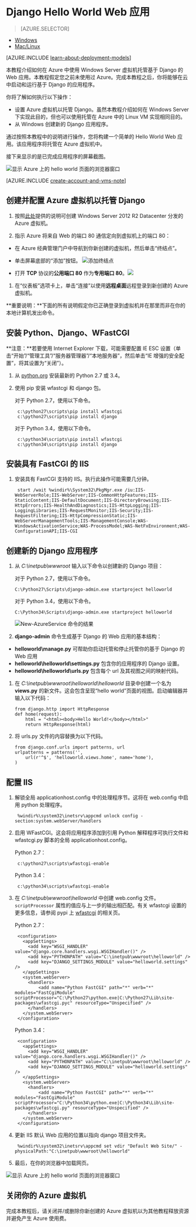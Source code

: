 <properties
	pageTitle="使用 Django 创建 Python Web 应用| Azure"
	description="本教程演示如何在 Azure 中使用 Windows Server 2012 R2 Datacenter 虚拟机托管基于 Django 的 Web 应用。"
	services="virtual-machines-windows"
	documentationCenter="python"
	authors="huguesv"
	manager="wpickett"
	editor=""/>


<tags 
	ms.service="virtual-machines-windows" 
	ms.date="08/04/2015" 
	wacn.date="01/21/2016"/>




# Django Hello World Web 应用

> [AZURE.SELECTOR]
- [Windows](/documentation/articles/virtual-machines-windows-classic-python-django-web-app/)
- [Mac/Linux](/documentation/articles/virtual-machines-linux-python-django-web-app/)

[AZURE.INCLUDE [learn-about-deployment-models](../includes/learn-about-deployment-models-classic-include.md)]
 
本教程介绍如何在 Azure 中使用 Windows Server 虚拟机托管基于 Django 的 Web 应用。本教程假定您之前未使用过 Azure。完成本教程之后，你将能够在云中启动和运行基于 Django 的应用程序。

你将了解如何执行以下操作：

* 设置 Azure 虚拟机以托管 Django。虽然本教程介绍如何在 Windows Server 下实现此目的，但也可以使用托管在 Azure 中的 Linux VM 实现相同目的。
* 从 Windows 创建新的 Django 应用程序。

通过按照本教程中的说明进行操作，您将构建一个简单的 Hello World Web 应用。该应用程序将托管在 Azure 虚拟机中。

接下来显示的是已完成应用程序的屏幕截图。

![显示 Azure 上的 hello world 页面的浏览器窗口][1]

[AZURE.INCLUDE [create-account-and-vms-note](../includes/create-account-and-vms-note.md)]

## 创建并配置 Azure 虚拟机以托管 Django

1. 按照[此处](/documentation/articles/virtual-machines-windows-classic-tutorial/)提供的说明可创建 Windows Server 2012 R2 Datacenter 分发的 Azure 虚拟机。

1. 指示 Azure 将来自 Web 的端口 80 通信定向到虚拟机上的端口 80：
 - 在 Azure 经典管理门户中导航到你新创建的虚拟机，然后单击“终结点”。
 - 单击屏幕底部的“添加”按钮。
	![添加终结点](./media/virtual-machines-windows-classic-python-django-web-app/django-helloworld-addendpoint.png)

 - 打开 **TCP** 协议的**公用端口 80** 作为**专用端口 80**。![][port80]
1. 在“仪表板”选项卡上，单击“连接”以使用**远程桌面**远程登录到新创建的 Azure 虚拟机。  

**重要说明：**下面的所有说明假定你已正确登录到虚拟机并在那里而非在你的本地计算机发出命令。

## <a id="setup"> </a>安装 Python、Django、WFastCGI

**注意：**若要使用 Internet Explorer 下载，可能需要配置 IE ESC 设置（单击“开始”/“管理工具”/“服务器管理器”/“本地服务器”，然后单击“IE 增强的安全配置”，将其设置为“关闭”）。

1. 从 [python.org][] 安装最新的 Python 2.7 或 3.4。
1. 使用 pip 安装 wfastcgi 和 django 包。

    对于 Python 2.7，使用以下命令。

        c:\python27\scripts\pip install wfastcgi
        c:\python27\scripts\pip install django

    对于 Python 3.4，使用以下命令。

        c:\python34\scripts\pip install wfastcgi
        c:\python34\scripts\pip install django

## 安装具有 FastCGI 的 IIS

1. 安装具有 FastCGI 支持的 IIS。执行此操作可能需要几分钟。

		start /wait %windir%\System32\PkgMgr.exe /iu:IIS-WebServerRole;IIS-WebServer;IIS-CommonHttpFeatures;IIS-StaticContent;IIS-DefaultDocument;IIS-DirectoryBrowsing;IIS-HttpErrors;IIS-HealthAndDiagnostics;IIS-HttpLogging;IIS-LoggingLibraries;IIS-RequestMonitor;IIS-Security;IIS-RequestFiltering;IIS-HttpCompressionStatic;IIS-WebServerManagementTools;IIS-ManagementConsole;WAS-WindowsActivationService;WAS-ProcessModel;WAS-NetFxEnvironment;WAS-ConfigurationAPI;IIS-CGI

## 创建新的 Django 应用程序

1.  从 *C:\\inetpub\\wwwroot* 输入以下命令以创建新的 Django 项目：

    对于 Python 2.7，使用以下命令。

		C:\Python27\Scripts\django-admin.exe startproject helloworld

    对于 Python 3.4，使用以下命令。

		C:\Python34\Scripts\django-admin.exe startproject helloworld

	![New-AzureService 命令的结果](./media/virtual-machines-windows-classic-python-django-web-app/django-helloworld-cmd-new-azure-service.png)

1.  **django-admin** 命令生成基于 Django 的 Web 应用的基本结构：

  -   **helloworld\\manage.py** 可帮助你启动托管和停止托管你的基于 Django 的 Web 应用
  -   **helloworld\\helloworld\\settings.py** 包含你的应用程序的 Django 设置。
  -   **helloworld\\helloworld\\urls.py** 包含每个 url 及其视图之间的映射代码。

1.  在 *C:\\inetpub\\wwwroot\\helloworld\\helloworld* 目录中创建一个名为 **views.py** 的新文件。这会包含呈现“hello world”页面的视图。启动编辑器并输入以下代码：

		from django.http import HttpResponse
		def home(request):
    		html = "<html><body>Hello World!</body></html>"
    		return HttpResponse(html)

1.  将 urls.py 文件的内容替换为以下代码。

		from django.conf.urls import patterns, url
		urlpatterns = patterns('',
			url(r'^$', 'helloworld.views.home', name='home'),
		)

## 配置 IIS

1. 解锁全局 applicationhost.config 中的处理程序节。这将在 web.config 中启用 python 处理程序。

        %windir%\system32\inetsrv\appcmd unlock config -section:system.webServer/handlers

1. 启用 WFastCGI。这会将应用程序添加到引用 Python 解释程序可执行文件和 wfastcgi.py 脚本的全局 applicationhost.config。

    Python 2.7：

        c:\python27\scripts\wfastcgi-enable

    Python 3.4：

        c:\python34\scripts\wfastcgi-enable

1. 在 *C:\\inetpub\\wwwroot\\helloworld* 中创建 web.config 文件。`scriptProcessor` 属性的值应与上一步的输出相匹配。有关 wfastcgi 设置的更多信息，请参阅 pypi 上 [wfastcgi][] 的相关页。

    Python 2.7：

        <configuration>
          <appSettings>
            <add key="WSGI_HANDLER" value="django.core.handlers.wsgi.WSGIHandler()" />
            <add key="PYTHONPATH" value="C:\inetpub\wwwroot\helloworld" />
            <add key="DJANGO_SETTINGS_MODULE" value="helloworld.settings" />
          </appSettings>
          <system.webServer>
            <handlers>
                <add name="Python FastCGI" path="*" verb="*" modules="FastCgiModule" scriptProcessor="C:\Python27\python.exe|C:\Python27\Lib\site-packages\wfastcgi.pyc" resourceType="Unspecified" />
            </handlers>
          </system.webServer>
        </configuration>

    Python 3.4：

        <configuration>
          <appSettings>
            <add key="WSGI_HANDLER" value="django.core.handlers.wsgi.WSGIHandler()" />
            <add key="PYTHONPATH" value="C:\inetpub\wwwroot\helloworld" />
            <add key="DJANGO_SETTINGS_MODULE" value="helloworld.settings" />
          </appSettings>
          <system.webServer>
            <handlers>
                <add name="Python FastCGI" path="*" verb="*" modules="FastCgiModule" scriptProcessor="C:\Python34\python.exe|C:\Python34\Lib\site-packages\wfastcgi.py" resourceType="Unspecified" />
            </handlers>
          </system.webServer>
        </configuration>

1. 更新 IIS 默认 Web 应用的位置以指向 django 项目文件夹。

        %windir%\system32\inetsrv\appcmd set vdir "Default Web Site/" -physicalPath:"C:\inetpub\wwwroot\helloworld"

1. 最后，在你的浏览器中加载网页。

![显示 Azure 上的 hello world 页面的浏览器窗口][1]


## 关闭你的 Azure 虚拟机

完成本教程后，请关闭并/或删除你新创建的 Azure 虚拟机以为其他教程释放资源并避免产生 Azure 使用费。

[1]: ./media/virtual-machines-windows-classic-python-django-web-app/django-helloworld-browser-azure.png

[port80]: ./media/virtual-machines-windows-classic-python-django-web-app/django-helloworld-port80.png

[Web Platform Installer]: http://www.microsoft.com/web/downloads/platform.aspx
[python.org]: https://www.python.org/downloads/
[wfastcgi]: https://pypi.python.org/pypi/wfastcgi

<!---HONumber=70-->